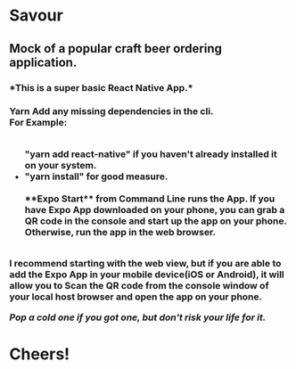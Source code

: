 <h1>Savour</h1>
<h2>Mock of a popular craft beer ordering application.</h2> 
<h3>*This is a super basic React Native App.*<h3>  

**Yarn Add** any missing dependencies in the cli. 
<br>
<text>For Example:
</text>

<ul>
<br>
"yarn add react-native"  if you haven't already installed it on your system. 
<br>
<li>
"yarn install" for good measure. 
<br>
<br>
**Expo Start** from Command Line runs the App.  If you have Expo App downloaded on your phone, you can grab a QR code in the console and start up the app on your phone.  Otherwise, run the app in the web browser.  
</ul>
<br>
I recommend starting with the web view, but if you are able to add the Expo App in your mobile device(iOS or Android), it will allow you to Scan the QR code from the console window of your local host browser and open the app on your phone. 

*Pop a cold one if you got one, but don't risk your life for it.* 
<br>
<h1>Cheers!</h1>  
